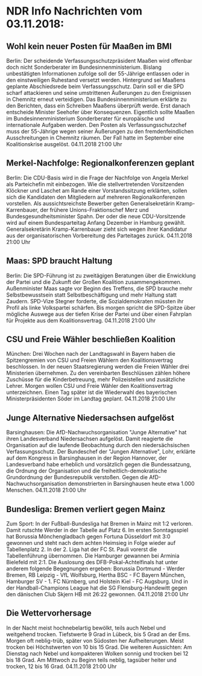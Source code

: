 # NDR Info Nachrichten vom 03.11.2018:


## Wohl kein neuer Posten für Maaßen im BMI
Berlin: Der scheidende Verfassungsschutzpräsident Maaßen wird offenbar doch nicht Sonderberater im Bundesinnenministerium. Bislang unbestätigten Informationen zufolge soll der 55-Jährige entlassen oder in den einstweiligen Ruhestand versetzt werden. Hintergrund sei Maaßens geplante Abschiedsrede beim Verfassungsschutz. Darin soll er die SPD scharf attackieren und seine umstrittenen Äußerungen zu den Ereignissen in Chemnitz erneut verteidigen. Das Bundesinnenministerium erklärte zu den Berichten, dass ein Schreiben Maaßens überprüft werde. Erst danach entscheide Minister Seehofer über Konsequenzen. Eigentlich sollte Maaßen im Bundesinnenministerium Sonderberater für europäische und internationale Aufgaben werden. Den Posten als Verfassungsschutzchef muss der 55-Jährige wegen seiner Äußerungen zu den fremdenfeindlichen Ausschreitungen in Chemnitz räumen. Der Fall hatte im September eine Koalitionskrise ausgelöst. 04.11.2018 21:00 Uhr 

## Merkel-Nachfolge: Regionalkonferenzen geplant
Berlin: Die CDU-Basis wird in die Frage der Nachfolge von Angela Merkel als Parteichefin mit einbezogen. Wie die stellvertretenden Vorsitzenden Klöckner und Laschet am Rande einer Vorstandssitzung erklärten, sollen sich die Kandidaten den Mitgliedern auf mehreren Regionalkonferenzen vorstellen. Als aussichtsreichste Bewerber gelten Generalsekretärin Kramp-Karrenbauer, der frühere Unions-Fraktionschef Merz und Bundesgesundheitsminister Spahn. Der oder die neue CDU-Vorsitzende wird auf einem Bundesparteitag Anfang Dezember in Hamburg gewählt. Generalsekretärin Kramp-Karrenbauer zieht sich wegen ihrer Kandidatur aus der organisatorischen Vorbereitung des Parteitages zurück. 04.11.2018 21:00 Uhr 

## Maas: SPD braucht Haltung
Berlin: Die SPD-Führung ist zu zweitägigen Beratungen über die Enwicklung der Partei und die Zukunft der Großen Koalition zusammengekommen. Außenminister Maas sagte vor Beginn des Treffens, die SPD brauche mehr Selbstbewusstsein statt Selbstbeschäftigung und mehr Haltung statt Zaudern. SPD-Vize Stegner forderte, die Sozialdemokraten müssten ihr Profil als linke Volkspartei schärfen. Bis morgen spricht die SPD-Spitze über mögliche Auswege aus der tiefen Krise der Partei und über einen Fahrplan für Projekte aus dem Koalitionsvertrag. 04.11.2018 21:00 Uhr 

## CSU und Freie Wähler beschließen Koalition
München: 	Drei Wochen nach der Landtagswahl in Bayern haben die Spitzengremien von CSU und Freien Wählern den Koalitionsvertrag beschlossen. In der neuen Staatsregierung werden die Freien Wähler drei Ministerien übernehmen. Zu den vereinbarten Beschlüssen zählen höhere Zuschüsse für die Kinderbetreuung, mehr Polizeistellen und zusätzliche Lehrer. Morgen wollen CSU und Freie Wähler den Koalitionsvertrag unterzeichnen. Einen Tag später ist die Wiederwahl des bayerischen Ministerpräsidenten Söder im Landtag geplant. 04.11.2018 21:00 Uhr 

## Junge Alternative Niedersachsen aufgelöst
Barsinghausen: Die AfD-Nachwuchsorganisation "Junge Alternative" hat ihren Landesverband Niedersachsen aufgelöst. Damit reagierte die Organisation auf die laufende Beobachtung durch den niedersächsischen Verfassungsschutz. Der Bundeschef der "Jungen Alternative", Lohr, erklärte auf dem Kongress in Barsinghausen in der Region Hannover, der Landesverband habe erheblich und vorsätzlich gegen die Bundessatzung, die Ordnung der Organisation und die freiheitlich-demokratische Grundordnung der Bundesrepublik verstoßen. Gegen die AfD-Nachwuchsorganisation demonstrierten in Barsinghausen heute etwa 1.000 Menschen. 04.11.2018 21:00 Uhr 

## Bundesliga: Bremen verliert gegen Mainz
Zum Sport: In der Fußball-Bundesliga hat Bremen in Mainz mit 1:2 verloren. Damit rutschte Werder in der Tabelle auf Platz 6. Im ersten Sonntagsspiel hat Borussia Mönchengladbach gegen Fortuna Düsseldorf mit 3:0 gewonnen und steht nach dem achten Heimsieg in Folge wieder auf Tabellenplatz 2. In der 2. Liga hat der FC St. Pauli vorerst die Tabellenführung übernommen. Die Hamburger gewannen bei Arminia Bielefeld mit 2:1. Die Auslosung des DFB-Pokal-Achtelfinals hat unter anderem folgende Begegnungen ergeben:
Borussia Dortmund - Werder Bremen,
RB Leipzig - VfL Wolfsburg, Hertha BSC - FC Bayern München,
Hamburger SV - 1. FC Nürnberg,
und Holstein Kiel - FC Augsburg. Und in der Handball-Champions League hat die SG Flensburg-Handewitt gegen den dänischen Club Skjern HB mit 26:22 gewonnen. 04.11.2018 21:00 Uhr 

## Die Wettervorhersage
In der Nacht meist hochnebelartig bewölkt, teils auch Nebel und weitgehend trocken. Tiefstwerte 9 Grad in Lübeck, bis 5 Grad an der Ems. Morgen oft neblig-trüb, später von Südosten her Aufheiterungen. Meist trocken bei Höchstwerten von 10 bis 15 Grad. Die weiteren Aussichten: Am Dienstag nach Nebel und kompakteren Wolken sonnig und trocken bei 12 bis 18 Grad. Am Mittwoch zu Beginn teils neblig, tagsüber heiter und trocken, 12 bis 16 Grad. 04.11.2018 21:00 Uhr 
